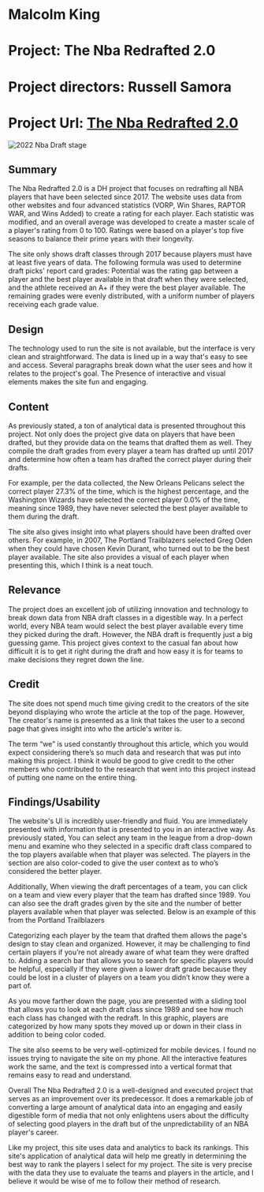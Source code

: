 # Malcolm King

# Project: The Nba Redrafted 2.0
# Project directors: Russell Samora
# Project Url: [The Nba Redrafted 2.0](https://pudding.cool/2022/02/redraft/)

![2022 Nba Draft stage](https://hydratedking.github.io/HydratedKing/images/nbadraft.jpeg)

## Summary
The Nba Redrafted 2.0 is a DH project that focuses on redrafting all NBA players that have been selected since 2017. The website uses data from other websites and four advanced statistics (VORP, Win Shares, RAPTOR WAR, and Wins Added) to create a rating for each player. Each statistic was modified, and an overall average was developed to create a master scale of a player's rating from 0 to 100. Ratings were based on a player's top five seasons to balance their prime years with their longevity.

The site only shows draft classes through 2017 because players must have at least five years of data. The following formula was used to determine draft picks' report card grades: Potential was the rating gap between a player and the best player available in that draft when they were selected, and the athlete received an A+ if they were the best player available. The remaining grades were evenly distributed, with a uniform number of players receiving each grade value.

## Design
The technology used to run the site is not available, but the interface is very clean and straightforward. The data is lined up in a way that's easy to see and access. Several paragraphs break down what the user sees and how it relates to the project's goal. The Presence of interactive and visual elements makes the site fun and engaging. 

## Content 
As previously stated, a ton of analytical data is presented throughout this project. Not only does the project give data on players that have been drafted, but they provide data on the teams that drafted them as well. They compile the draft grades from every player a team has drafted up until 2017 and determine how often a team has drafted the correct player during their drafts. 

For example, per the data collected, the New Orleans Pelicans select the correct player 27.3% of the time, which is the highest percentage, and the Washington Wizards have selected the correct player 0.0% of the time, meaning since 1989, they have never selected the best player available to them during the draft.

The site also gives insight into what players should have been drafted over others. For example, in 2007, The Portland Trailblazers selected Greg Oden when they could have chosen Kevin Durant, who turned out to be the best player available. The site also provides a visual of each player when presenting this, which I think is a neat touch. 

## Relevance 
The project does an excellent job of utilizing innovation and technology to break down data from NBA draft classes in a digestible way. In a perfect world, every NBA team would select the best player available every time they picked during the draft. However, the NBA draft is frequently just a big guessing game. This project gives context to the casual fan about how difficult it is to get it right during the draft and how easy it is for teams to make decisions they regret down the line.

## Credit
The site does not spend much time giving credit to the creators of the site beyond displaying who wrote the article at the top of the page. However, The creator's name is presented as a link that takes the user to a second page that gives insight into who the article's writer is.

The term “we” is used constantly throughout this article, which you would expect considering there’s so much data and research that was put into making this project. I think it would be good to give credit to the other members who contributed to the research that went into this project instead of putting one name on the entire thing. 

## Findings/Usability 
The website's UI is incredibly user-friendly and fluid. You are immediately presented with information that is presented to you in an interactive way. As previously stated, You can select any team in the league from a drop-down menu and examine who they selected in a specific draft class compared to the top players available when that player was selected. The players in the section are also color-coded to give the user context as to who’s considered the better player.

Additionally, When viewing the draft percentages of a team, you can click on a team and view every player that the team has drafted since 1989. You can also see the draft grades given by the site and the number of better players available when that player was selected. Below is an example of this from the Portland Trailblazers 

Categorizing each player by the team that drafted them allows the page's design to stay clean and organized. However, it may be challenging to find certain players if you’re not already aware of what team they were drafted to. Adding a search bar that allows you to search for specific players would be helpful, especially if they were given a lower draft grade because they could be lost in a cluster of players on a team you didn’t know they were a part of. 

As you move farther down the page, you are presented with a sliding tool that allows you to look at each draft class since 1989 and see how much each class has changed with the redraft. In this graphic, players are categorized by how many spots they moved up or down in their class in addition to being color coded. 

The site also seems to be very well-optimized for mobile devices. I found no issues trying to navigate the site on my phone. All the interactive features work the same, and the text is compressed into a vertical format that remains easy to read and understand. 

Overall The Nba Redrafted 2.0 is a well-designed and executed project that serves as an improvement over its predecessor. It does a remarkable job of converting a large amount of analytical data into an engaging and easily digestible form of media that not only enlightens users about the difficulty of selecting good players in the draft but of the unpredictability of an NBA player's career. 

Like my project, this site uses data and analytics to back its rankings. This site's application of analytical data will help me greatly in determining the best way to rank the players I select for my project. The site is very precise with the data they use to evaluate the teams and players in the article, and I believe it would be wise of me to follow their method of research.

